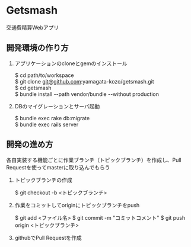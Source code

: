 Getsmash
======================
交通費精算Webアプリ


開発環境の作り方
----------------------

1. アプリケーションのcloneとgemのインストール

    $ cd path/to/workspace  
    $ git clone git@github.com:yamagata-kozo/getsmash.git  
    $ cd getsmash  
    $ bundle install --path vendor/bundle --without production  


2. DBのマイグレーションとサーバ起動

    $ bundle exec rake db:migrate  
    $ bundle exec rails server  


開発の進め方
-----------------
各自実装する機能ごとに作業ブランチ（トピックブランチ）を作成し、Pull Requestを使ってmasterに取り込んでもらう

1. トピックブランチの作成

    $ git checkout -b <トピックブランチ>

2. 作業をコミットしてoriginにトピックブランチをpush

    $ git add <ファイル名>
    $ git commit -m "コミットコメント"
    $ git push origin <トピックブランチ>

3. githubでPull Requestを作成
